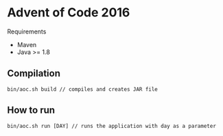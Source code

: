 # Advent of Code 2016

Requirements

* Maven
* Java >= 1.8

## Compilation
```
bin/aoc.sh build // compiles and creates JAR file
```

## How to run
```
bin/aoc.sh run [DAY] // runs the application with day as a parameter 
```

